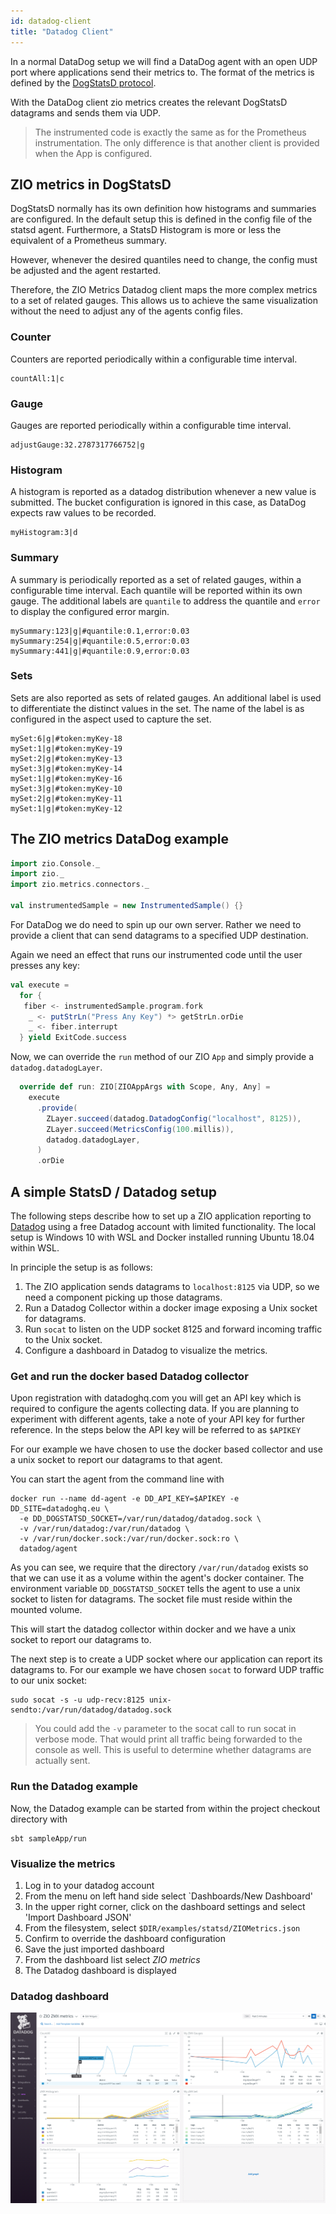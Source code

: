 ```yaml
---
id: datadog-client
title: "Datadog Client"
---
```


In a normal DataDog setup we will find a DataDog agent with an open UDP port where applications send their
metrics to. The format of the metrics is defined by the [DogStatsD protocol](https://docs.datadoghq.com/developers/dogstatsd/datagram_shell/?tab=metrics).

With the DataDog client zio metrics creates the relevant DogStatsD datagrams and sends them via UDP.

> The instrumented code is exactly the same as for the Prometheus instrumentation. The only difference is that
> another client is provided when the App is configured.

## ZIO metrics in DogStatsD

DogStatsD normally has its own definition how histograms and summaries are configured. In the default setup this
is defined in the config file of the statsd agent. Furthermore, a StatsD Histogram is more or less the
equivalent of a Prometheus summary.

However, whenever the desired quantiles need to change, the config must be adjusted and the agent restarted.

Therefore, the ZIO Metrics Datadog client maps the more complex metrics to a set of related gauges. This allows us to achieve
the same visualization without the need to adjust any of the agents config files.

### Counter

Counters are reported periodically within a configurable time interval.

```
countAll:1|c
```

### Gauge

Gauges are reported periodically within a configurable time interval.

```
adjustGauge:32.2787317766752|g
```

### Histogram

A histogram is reported as a datadog distribution whenever a new value is submitted. The bucket configuration is 
ignored in this case, as DataDog expects raw values to be recorded. 

```
myHistogram:3|d
```

### Summary

A summary is periodically reported as a set of related gauges, within a configurable time interval. Each quantile will 
be reported within its own gauge. The additional labels are `quantile` to address the quantile and `error` to display 
the configured error margin.

```
mySummary:123|g|#quantile:0.1,error:0.03
mySummary:254|g|#quantile:0.5,error:0.03
mySummary:441|g|#quantile:0.9,error:0.03
```

### Sets

Sets are also reported as sets of related gauges. An additional label is used to differentiate the distinct
values in the set. The name of the label is as configured in the aspect used to capture the set.

```
mySet:6|g|#token:myKey-18
mySet:1|g|#token:myKey-19
mySet:2|g|#token:myKey-13
mySet:3|g|#token:myKey-14
mySet:1|g|#token:myKey-16
mySet:3|g|#token:myKey-10
mySet:2|g|#token:myKey-11
mySet:1|g|#token:myKey-12
```

## The ZIO metrics DataDog example

```scala
import zio.Console._
import zio._
import zio.metrics.connectors._

val instrumentedSample = new InstrumentedSample() {}
```

For DataDog we do need to spin up our own server. Rather we need to provide a client that can send datagrams
to a specified UDP destination.

Again we need an effect that runs our instrumented code until the user presses any key:

```scala 
val execute =
  for {
   fiber <- instrumentedSample.program.fork
    _ <- putStrLn("Press Any Key") *> getStrLn.orDie 
    _ <- fiber.interrupt
  } yield ExitCode.success
```  

Now, we can override the `run` method of our ZIO `App` and simply provide a `datadog.datadogLayer`.

```scala 
  override def run: ZIO[ZIOAppArgs with Scope, Any, Any] =
    execute
      .provide(
        ZLayer.succeed(datadog.DatadogConfig("localhost", 8125)),
        ZLayer.succeed(MetricsConfig(100.millis)),
        datadog.datadogLayer,
      )
      .orDie
```

## A simple StatsD / Datadog setup

The following steps describe how to set up a ZIO application reporting to [Datadog](https://www.datadoghq.com/) using a free Datadog account
with limited functionality. The local setup is Windows 10 with WSL and Docker installed running Ubuntu 18.04 within WSL.

In principle the setup is as follows:

1. The ZIO application sends datagrams to `localhost:8125` via UDP, so we need a component picking up those datagrams.
1. Run a Datadog Collector within a docker image exposing a Unix socket for datagrams.
1. Run `socat` to listen on the UDP socket 8125 and forward incoming traffic to the Unix socket.
1. Configure a dashboard in Datadog to visualize the metrics.

### Get and run the docker based Datadog collector

Upon registration with datadoghq.com you will get an API key which is required to configure the agents collecting data. If you are planning
to experiment with different agents, take a note of your API key for further reference. In the steps below the API key will be referred to
as `$APIKEY`


For our example we have chosen to use the docker based collector and use a unix socket to report our datagrams to that agent.

You can start the agent from the command line with

```
docker run --name dd-agent -e DD_API_KEY=$APIKEY -e DD_SITE=datadoghq.eu \
  -e DD_DOGSTATSD_SOCKET=/var/run/datadog/datadog.sock \
  -v /var/run/datadog:/var/run/datadog \
  -v /var/run/docker.sock:/var/run/docker.sock:ro \
  datadog/agent
```

As you can see, we require that the directory `/var/run/datadog` exists so that we can use it as a volume within the agent's docker container. The environment variable `DD_DOGSTATSD_SOCKET` tells the agent to use a unix socket to listen for datagrams. The socket file must reside within the mounted volume.

This will start the datadog collector within docker and we have a unix socket to report our datagrams to.

The next step is to create a UDP socket where our application can report its datagrams to. For our example we have chosen `socat` to forward
UDP traffic to our unix socket:

```
sudo socat -s -u udp-recv:8125 unix-sendto:/var/run/datadog/datadog.sock
```

> You could add the `-v` parameter to the socat call to run socat in verbose mode. That would print
> all traffic being forwarded to the console as well. This is useful to determine whether
> datagrams are actually sent.

### Run the Datadog example

Now, the Datadog example can be started from within the project checkout directory with

```
sbt sampleApp/run
```

### Visualize the metrics

1. Log in to your datadog account
1. From the menu on left hand side select `Dashboards/New Dashboard'
1. In the upper right corner, click on the dashboard settings and select 'Import Dashboard JSON'
1. From the filesystem, select `$DIR/examples/statsd/ZIOMetrics.json`
1. Confirm to override the dashboard configuration
1. Save the just imported dashboard
1. From the dashboard list select _ZIO metrics_
1. The Datadog dashboard is displayed

### Datadog dashboard

![A simple Datadog Dashboard](../img/Datadog.png)

